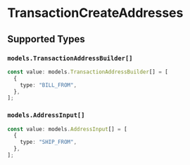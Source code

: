 # TransactionCreateAddresses


## Supported Types

### `models.TransactionAddressBuilder[]`

```typescript
const value: models.TransactionAddressBuilder[] = [
  {
    type: "BILL_FROM",
  },
];
```

### `models.AddressInput[]`

```typescript
const value: models.AddressInput[] = [
  {
    type: "SHIP_FROM",
  },
];
```

